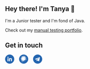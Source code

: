 ## Hey there! I'm Tanya 🤟

I'm a Junior tester and I'm fond of Java.

Check out my [manual testing portfolio](https://sites.google.com/view/qa-spirina/). 

## Get in touch

<a href="http://linkedin.com/in/tatyana-spirina-164a8a174"><img src="https://github.com/spirina-a-t/spirina-a-t/blob/main/Image/linkedin-small.png"/></a>&nbsp;&nbsp;&nbsp; 
<a href="https://career.habr.com/lotiell"><img src="https://github.com/spirina-a-t/spirina-a-t/blob/main/Image/habr-career-small.png"/></a>&nbsp;&nbsp;&nbsp;
<a href="https://t.me/TSpirina"><img src="https://github.com/spirina-a-t/spirina-a-t/blob/main/Image/telegram-small.png"/></a>
